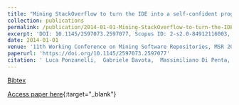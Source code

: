 ```yaml
---
title: "Mining StackOverflow to turn the IDE into a self-confident programming prompter"
collection: publications
permalink: /publication/2014-01-01-Mining-StackOverflow-to-turn-the-IDE-into-a-self-confident-programming-prompter
excerpt: 'DOI: 10.1145/2597073.2597077, Scopus ID: 2-s2.0-84912116003, Cited by: 105'
date: 2014-01-01
venue: '11th Working Conference on Mining Software Repositories, MSR 2014, Proceedings, May 31 - June 1, 2014, Hyderabad, India'
paperurl: 'https://doi.org/10.1145/2597073.2597077'
citation: ' Luca Ponzanelli,  Gabriele Bavota,  Massimiliano Di Penta,  Rocco Oliveto,  Michele Lanza, &quot;Mining StackOverflow to turn the IDE into a self-confident programming prompter.&quot; 11th Working Conference on Mining Software Repositories, MSR 2014, Proceedings, May 31 - June 1, 2014, Hyderabad, India, 2014.'
---
```

[Bibtex](https://dblp.org/rec/bib/conf/msr/PonzanelliBPOL14)

[Access paper here](https://doi.org/10.1145/2597073.2597077){:target="_blank"}
